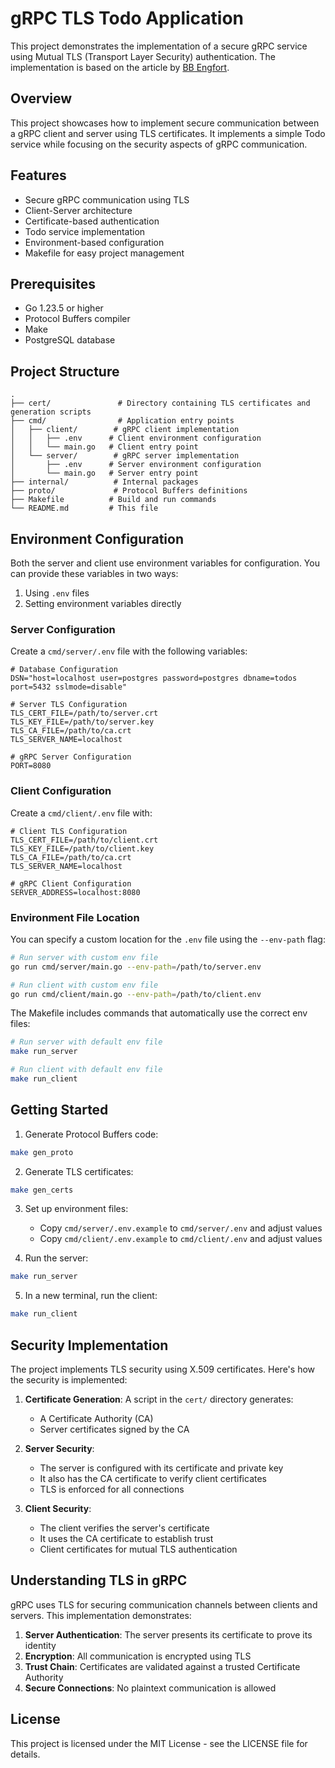 # gRPC TLS Todo Application

This project demonstrates the implementation of a secure gRPC service using Mutual TLS (Transport Layer Security) authentication. The implementation is based on the article by [BB Engfort](https://bbengfort.github.io/2017/03/secure-grpc/).

## Overview

This project showcases how to implement secure communication between a gRPC client and server using TLS certificates. It implements a simple Todo service while focusing on the security aspects of gRPC communication.

## Features

- Secure gRPC communication using TLS
- Client-Server architecture
- Certificate-based authentication
- Todo service implementation
- Environment-based configuration
- Makefile for easy project management

## Prerequisites

- Go 1.23.5 or higher
- Protocol Buffers compiler
- Make
- PostgreSQL database

## Project Structure

```
.
├── cert/               # Directory containing TLS certificates and generation scripts
├── cmd/                # Application entry points
│   ├── client/        # gRPC client implementation
│   │   ├── .env      # Client environment configuration
│   │   └── main.go   # Client entry point
│   └── server/        # gRPC server implementation
│       ├── .env      # Server environment configuration
│       └── main.go   # Server entry point
├── internal/          # Internal packages
├── proto/             # Protocol Buffers definitions
├── Makefile          # Build and run commands
└── README.md         # This file
```

## Environment Configuration

Both the server and client use environment variables for configuration. You can provide these variables in two ways:

1. Using `.env` files
2. Setting environment variables directly

### Server Configuration

Create a `cmd/server/.env` file with the following variables:

```env
# Database Configuration
DSN="host=localhost user=postgres password=postgres dbname=todos port=5432 sslmode=disable"

# Server TLS Configuration
TLS_CERT_FILE=/path/to/server.crt
TLS_KEY_FILE=/path/to/server.key
TLS_CA_FILE=/path/to/ca.crt
TLS_SERVER_NAME=localhost

# gRPC Server Configuration
PORT=8080
```

### Client Configuration

Create a `cmd/client/.env` file with:

```env
# Client TLS Configuration
TLS_CERT_FILE=/path/to/client.crt
TLS_KEY_FILE=/path/to/client.key
TLS_CA_FILE=/path/to/ca.crt
TLS_SERVER_NAME=localhost

# gRPC Client Configuration
SERVER_ADDRESS=localhost:8080
```

### Environment File Location

You can specify a custom location for the `.env` file using the `--env-path` flag:

```bash
# Run server with custom env file
go run cmd/server/main.go --env-path=/path/to/server.env

# Run client with custom env file
go run cmd/client/main.go --env-path=/path/to/client.env
```

The Makefile includes commands that automatically use the correct env files:

```bash
# Run server with default env file
make run_server

# Run client with default env file
make run_client
```

## Getting Started

1. Generate Protocol Buffers code:
```bash
make gen_proto
```

2. Generate TLS certificates:
```bash
make gen_certs
```

3. Set up environment files:
   - Copy `cmd/server/.env.example` to `cmd/server/.env` and adjust values
   - Copy `cmd/client/.env.example` to `cmd/client/.env` and adjust values

4. Run the server:
```bash
make run_server
```

5. In a new terminal, run the client:
```bash
make run_client
```

## Security Implementation

The project implements TLS security using X.509 certificates. Here's how the security is implemented:

1. **Certificate Generation**: A script in the `cert/` directory generates:
   - A Certificate Authority (CA)
   - Server certificates signed by the CA

2. **Server Security**: 
   - The server is configured with its certificate and private key
   - It also has the CA certificate to verify client certificates
   - TLS is enforced for all connections

3. **Client Security**:
   - The client verifies the server's certificate
   - It uses the CA certificate to establish trust
   - Client certificates for mutual TLS authentication

## Understanding TLS in gRPC

gRPC uses TLS for securing communication channels between clients and servers. This implementation demonstrates:

1. **Server Authentication**: The server presents its certificate to prove its identity
2. **Encryption**: All communication is encrypted using TLS
3. **Trust Chain**: Certificates are validated against a trusted Certificate Authority
4. **Secure Connections**: No plaintext communication is allowed

## License

This project is licensed under the MIT License - see the LICENSE file for details.